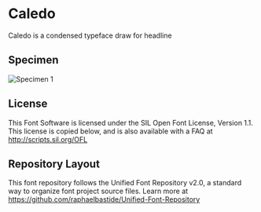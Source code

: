 # Caledo

Caledo is a condensed typeface draw for headline

## Specimen
![Specimen 1](https://raw.github.com/bsozoo/Caledo/master/documentation/images/sample.png)

## License

This Font Software is licensed under the SIL Open Font License, Version 1.1. 
This license is copied below, and is also available with a FAQ at 
http://scripts.sil.org/OFL

## Repository Layout

This font repository follows the Unified Font Repository v2.0, 
a standard way to organize font project source files. Learn more at 
https://github.com/raphaelbastide/Unified-Font-Repository

